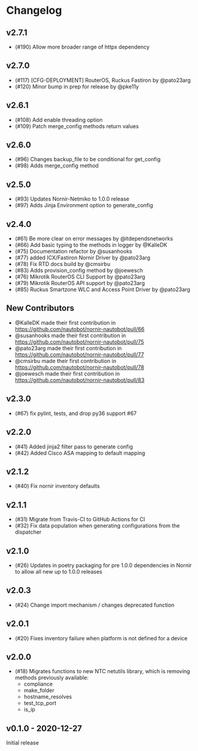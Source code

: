 # Changelog

## v2.7.1

- (#190) Allow more broader range of httpx dependency

## v2.7.0

- (#117) [CFG-DEPLOYMENT] RouterOS, Ruckus Fastiron by @pato23arg
- (#120) Minor bump in prep for release by @pke11y

## v2.6.1

- (#108) Add enable threading option
- (#109) Patch merge_config methods return values

## v2.6.0

- (#96) Changes backup_file to be conditional for get_config
- (#98) Adds merge_config method

## v2.5.0

- (#93) Updates Nornir-Netmiko to 1.0.0 release
- (#97) Adds Jinja Environment option to generate_config

## v2.4.0

- (#61) Be more clear on error messages by @itdependsnetworks
- (#66) Add basic typing to the methods in logger by @KalleDK
- (#75) Documentation refactor by @susanhooks
- (#77) added ICX/Fastiron Nornir Driver by @pato23arg
- (#78) Fix RTD docs build by @cmsirbu
- (#83) Adds provision_config method by @joewesch
- (#76) Mikrotik RouterOS CLI Support by @pato23arg
- (#79) Mikrotik RouterOS API support by @pato23arg
- (#85) Ruckus Smartzone WLC and Access Point Driver by @pato23arg

## New Contributors
* @KalleDK made their first contribution in https://github.com/nautobot/nornir-nautobot/pull/66
* @susanhooks made their first contribution in https://github.com/nautobot/nornir-nautobot/pull/75
* @pato23arg made their first contribution in https://github.com/nautobot/nornir-nautobot/pull/77
* @cmsirbu made their first contribution in https://github.com/nautobot/nornir-nautobot/pull/78
* @joewesch made their first contribution in https://github.com/nautobot/nornir-nautobot/pull/83

## v2.3.0

- (#67) fix pylint, tests, and drop py36 support #67

## v2.2.0

- (#41) Added jinja2 filter pass to generate config
- (#42) Added Cisco ASA mapping to default mapping

## v2.1.2

- (#40) Fix nornir inventory defaults

## v2.1.1

- (#31) Migrate from Travis-CI to GitHub Actions for CI
- (#32) Fix data population when generating configurations from the dispatcher

## v2.1.0

- (#26) Updates in poetry packaging for pre 1.0.0 dependencies in Nornir to allow all new up to 1.0.0 releases

## v2.0.3

- (#24) Change import mechanism / changes deprecated function

## v2.0.1

- (#20) Fixes inventory failure when platform is not defined for a device
## v2.0.0

- (#18) Migrates functions to new NTC netutils library, which is removing methods previously available:
  - compliance
  - make_folder
  - hostname_resolves
  - test_tcp_port
  - is_ip

## v0.1.0 - 2020-12-27

Initial release
